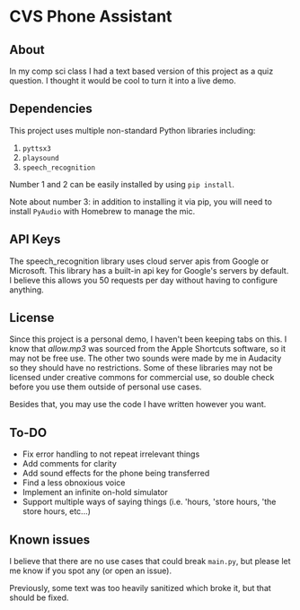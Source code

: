 # CVS Phone Assistant

## About
In my comp sci class I had a text based version of this project as a quiz question. I thought it would be cool to turn it into a live demo.

## Dependencies
This project uses multiple non-standard Python libraries including:

1. `pyttsx3`
2. `playsound`
3. `speech_recognition`

Number 1 and 2 can be easily installed by using `pip install`.

Note about number 3: in addition to installing it via pip, you will need to install `PyAudio` with Homebrew to manage the mic.

## API Keys
The speech_recognition library uses cloud server apis from Google or Microsoft. This library has a built-in api key for Google's servers by default. I believe this allows you 50 requests per day without having to configure anything.

## License
Since this project is a personal demo, I haven't been keeping tabs on this. I know that *allow.mp3* was sourced from the Apple Shortcuts software, so it may not be free use. The other two sounds were made by me in Audacity so they should have no restrictions. Some of these libraries may not be licensed under creative commons for commercial use, so double check before you use them outside of personal use cases.

Besides that, you may use the code I have written however you want.

## To-DO
- Fix error handling to not repeat irrelevant things
- Add comments for clarity
- Add sound effects for the phone being transferred
- Find a less obnoxious voice
- Implement an infinite on-hold simulator
- Support multiple ways of saying things (i.e. 'hours, 'store hours, 'the store hours, etc...)

## Known issues
I believe that there are no use cases that could break `main.py`, but please let me know if you spot any (or open an issue).

Previously, some text was too heavily sanitized which broke it, but that should be fixed.